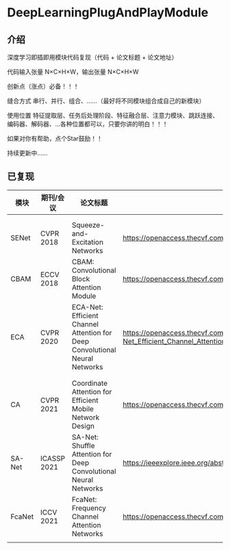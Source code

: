 # DeepLearningPlugAndPlayModule

## 介绍

深度学习即插即用模块代码复现（代码 + 论文标题 + 论文地址）

代码输入张量 N×C×H×W，输出张量 N×C×H×W

创新点（涨点）必备！！！

缝合方式       串行、并行、组合、......（最好将不同模块组合成自己的新模块）

使用位置       特征提取层、任务后处理阶段、特征融合层、注意力模块、跳跃连接、编码器、解码器、...各种位置都可以，只要你讲的明白！！！



如果对你有帮助，点个Star鼓励！！

持续更新中......





## 已复现

| 模块   | 期刊/会议       | 论文标题                                                     | 论文地址                                                     |
| ------ |-------------| ------------------------------------------------------------ | ------------------------------------------------------------ |
|        |             |                                                              |                                                              |
|        |             |                                                              |                                                              |
| SENet  | CVPR 2018   | Squeeze-and-Excitation Networks                              | https://openaccess.thecvf.com/content_cvpr_2018/html/Hu_Squeeze-and-Excitation_Networks_CVPR_2018_paper.html |
| CBAM | ECCV 2018 | CBAM: Convolutional Block Attention Module | https://openaccess.thecvf.com/content_ECCV_2018/html/Sanghyun_Woo_Convolutional_Block_Attention_ECCV_2018_paper.html |
| ECA    | CVPR 2020   | ECA-Net: Efficient Channel Attention for Deep Convolutional Neural Networks | https://openaccess.thecvf.com/content_CVPR_2020/html/Wang_ECA-Net_Efficient_Channel_Attention_for_Deep_Convolutional_Neural_Networks_CVPR_2020_paper.html |
|        |             |                                                              |                                                              |
|        |             |                                                              |                                                              |
| CA     | CVPR 2021   | Coordinate Attention for Efficient Mobile Network Design     | https://openaccess.thecvf.com/content/CVPR2021/html/Hou_Coordinate_Attention_for_Efficient_Mobile_Network_Design_CVPR_2021_paper.html |
| SA-Net | ICASSP 2021 | SA-Net: Shuffle Attention for Deep Convolutional Neural Networks | https://ieeexplore.ieee.org/abstract/document/9414568        |
|  FcaNet      | ICCV 2021   |       FcaNet: Frequency Channel Attention Networks                                                       |            https://openaccess.thecvf.com/content/ICCV2021/html/Qin_FcaNet_Frequency_Channel_Attention_Networks_ICCV_2021_paper.html                                                  |
|        |             |                                                              |                                                              |

